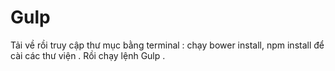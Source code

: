 # Gulp
Tải về rồi truy cập thư mục bằng terminal : chạy bower install, npm install để cài các thư viện .
Rồi chạy lệnh Gulp .

